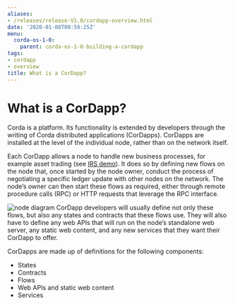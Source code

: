 ```yaml
---
aliases:
- /releases/release-V1.0/cordapp-overview.html
date: '2020-01-08T09:59:25Z'
menu:
  corda-os-1-0:
    parent: corda-os-1-0-building-a-cordapp
tags:
- cordapp
- overview
title: What is a CorDapp?
---
```



# What is a CorDapp?

Corda is a platform. Its functionality is extended by developers through the writing of Corda distributed
applications (CorDapps). CorDapps are installed at the level of the individual node, rather than on the network
itself.

Each CorDapp allows a node to handle new business processes, for example asset trading (see [IRS demo](running-the-demos.md#irs-demo)).
It does so by defining new flows on the node that, once started by the node owner, conduct the process of negotiating
a specific ledger update with other nodes on the network. The node’s owner can then start these flows as required,
either through remote procedure calls (RPC) or HTTP requests that leverage the RPC interface.

![node diagram](/en/images/node-diagram.png "node diagram")
CorDapp developers will usually define not only these flows, but also any states and contracts that these flows use.
They will also have to define any web APIs that will run on the node’s standalone web server, any static web content,
and any new services that they want their CorDapp to offer.

CorDapps are made up of definitions for the following components:


* States
* Contracts
* Flows
* Web APIs and static web content
* Services

